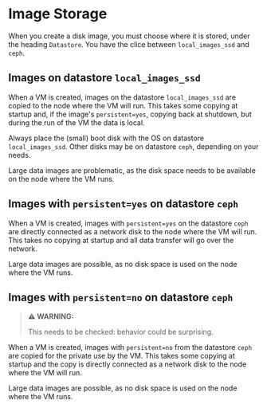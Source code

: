 # Image Storage

When you create a disk image, you must choose where it is stored, under the heading `Datastore`.
You have the clice between `local_images_ssd` and `ceph`.

## Images on datastore `local_images_ssd`

When a VM is created, images on the datastore `local_images_ssd` are copied to the node where the VM will run.
This takes some copying at startup and, if the image's `persistent=yes`, copying back at shutdown, but during the run of the VM the data is local.

Always place the (small) boot disk with the OS on datastore `local_images_ssd`.
Other disks may be on datastore `ceph`, depending on your needs.

Large data images are problematic, as the disk space needs to be available on the node where the VM runs.

## Images with `persistent=yes` on datastore `ceph`

When a VM is created, images with `persistent=yes` on the datastore `ceph` are directly connected as a network disk to the node where the VM will run.
This takes no copying at startup and all data transfer will go over the network.

Large data images are possible, as no disk space is used on the node where the VM runs.

## Images with `persistent=no` on datastore `ceph`

> **⚠ WARNING:**
> 
> This needs to be checked: behavior could be surprising.

When a VM is created, images with `persistent=no` from the datastore `ceph` are copied for the private use by the VM.
This takes some copying at startup and the copy is directly connected as a network disk to the node where the VM will run.

Large data images are possible, as no disk space is used on the node where the VM runs.